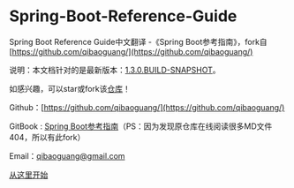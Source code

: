 # Spring-Boot-Reference-Guide
Spring Boot Reference Guide中文翻译 -《Spring Boot参考指南》，fork自[https://github.com/qibaoguang/](https://github.com/qibaoguang/)

说明：本文档针对的是最新版本：[1.3.0.BUILD-SNAPSHOT](http://docs.spring.io/spring-boot/docs/current-SNAPSHOT/reference/htmlsingle/#getting-started-installing-spring-boot)。

如感兴趣，可以star或fork该[仓库](https://github.com/qibaoguang/Spring-Boot-Reference-Guide)！

Github：[https://github.com/qibaoguang/](https://github.com/qibaoguang/)

GitBook : [Spring Boot参考指南](https://www.gitbook.com/book/kaenry/spring-boot-reference-guide-zh/details)（PS：因为发现原仓库在线阅读很多MD文件404，所以有此fork）

Email：qibaoguang@gmail.com

[从这里开始](SUMMARY.md)
